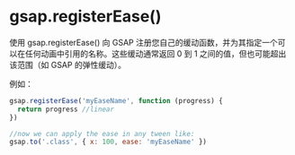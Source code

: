 # gsap.registerEase()

使用 gsap.registerEase() 向 GSAP 注册您自己的缓动函数，并为其指定一个可以在任何动画中引用的名称。这些缓动通常返回 0 到 1 之间的值，但也可能超出该范围（如 GSAP 的弹性缓动）。

例如：

```js
gsap.registerEase('myEaseName', function (progress) {
  return progress //linear
})

//now we can apply the ease in any tween like:
gsap.to('.class', { x: 100, ease: 'myEaseName' })
```
